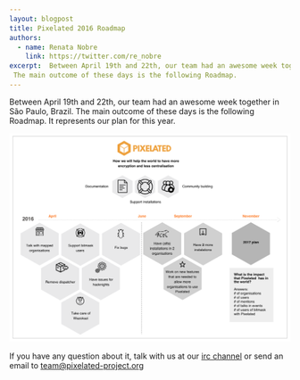 ```yaml
---
layout: blogpost
title: Pixelated 2016 Roadmap
authors:
  - name: Renata Nobre
    link: https://twitter.com/re_nobre
excerpt:  Between April 19th and 22th, our team had an awesome week together in São Paulo, Brazil.
 The main outcome of these days is the following Roadmap.
---
```

 
 Between April 19th and 22th, our team had an awesome week together in São Paulo, Brazil.
 The main outcome of these days is the following Roadmap. 
 It represents our plan for this year. 
 
 ![2016 Roadmap](/assets/images/posts/roadmap.png)

If you have any question about it, talk with us at our [irc channel](https://kiwiirc.com/client/chat.freenode.net/?nick=pixelatedguest&channel=#pixelated) or send an email to [team@pixelated-project.org](mailto:team@pixelated-project.org)
